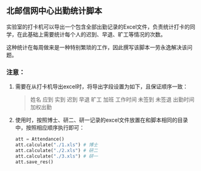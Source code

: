 ## 北邮信网中心出勤统计脚本

实验室的打卡机可以导出一个包含全部出勤记录的Excel文件，负责统计打卡的同学，在此基础上需要统计每个人的迟到、早退、旷工等情况的次数。

这种统计在每周做来是一种特别繁琐的工作，因此撰写该脚本一劳永逸解决该问题。

### 注意：

1. 需要在从打卡机导出excel时，将导出字段设置为如下，且保证顺序一致：
    > 姓名 应到 实到 迟到 早退 旷工 加班 工作时间 未签到 未签退 出勤时间 加权出勤
2. 使用时，按照博士、研二、研一记录的excel文件放置在和脚本相同的目录中，按照相应顺序执行即可：
    ```python
    att = Attendance() 
    att.calculate("./1.xls") # 博士
    att.calculate("./2.xls") # 研二
    att.calculate("./3.xls") # 研一
    att.save_res()
    ```